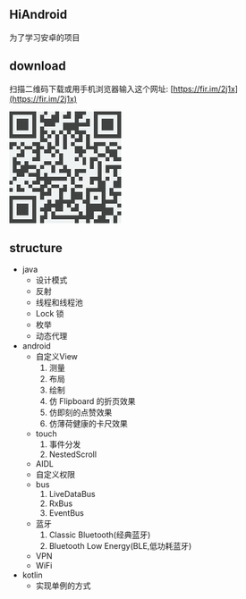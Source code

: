 ## HiAndroid

为了学习安卓的项目

## download

扫描二维码下载或用手机浏览器输入这个网址:  [https://fir.im/2j1x](https://fir.im/2j1x)

![下载App二维码](https://github.com/keepLove/HiAndroid/blob/master/download.png)

## structure

*  java
    - 设计模式
    - 反射
    - 线程和线程池
    - Lock 锁
    - 枚举
    - 动态代理
*  android
    - 自定义View
        1. 测量
        2. 布局
        3. 绘制
        4. 仿 Flipboard 的折页效果
        5. 仿即刻的点赞效果
        6. 仿薄荷健康的卡尺效果
    - touch
        1. 事件分发
        2. NestedScroll
    - AIDL
    - 自定义权限
    - bus
        1. LiveDataBus
        2. RxBus
        3. EventBus
    - 蓝牙
        1. Classic Bluetooth(经典蓝牙)
        2. Bluetooth Low Energy(BLE,低功耗蓝牙)
    - VPN
    - WiFi
*  kotlin
    - 实现单例的方式
